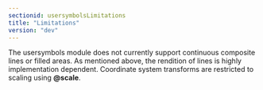 ```yaml
---
sectionid: usersymbolsLimitations
title: "Limitations"
version: "dev"
---
```


The usersymbols module does not currently support continuous composite lines or filled areas. As mentioned above, the rendition of lines is highly implementation dependent. Coordinate system transforms are restricted to scaling using **@scale**.
